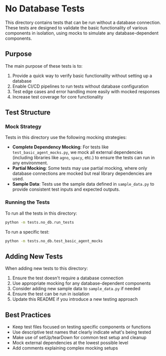 # No Database Tests

This directory contains tests that can be run without a database connection. These tests are designed to validate the basic functionality of various components in isolation, using mocks to simulate any database-dependent components.

## Purpose

The main purpose of these tests is to:

1. Provide a quick way to verify basic functionality without setting up a database
2. Enable CI/CD pipelines to run tests without database configuration
3. Test edge cases and error handling more easily with mocked responses
4. Increase test coverage for core functionality

## Test Structure

### Mock Strategy

Tests in this directory use the following mocking strategies:

- **Complete Dependency Mocking**: For tests like `test_basic_agent_mocks.py`, we mock all external dependencies (including libraries like `agno`, `spacy`, etc.) to ensure the tests can run in any environment.
- **Partial Mocking**: Some tests may use partial mocking, where only database connections are mocked but real library dependencies are used.
- **Sample Data**: Tests use the sample data defined in `sample_data.py` to provide consistent test inputs and expected outputs.

### Running the Tests

To run all the tests in this directory:

```bash
python -m tests.no_db.run_tests
```

To run a specific test:

```bash
python -m tests.no_db.test_basic_agent_mocks
```

## Adding New Tests

When adding new tests to this directory:

1. Ensure the test doesn't require a database connection
2. Use appropriate mocking for any database-dependent components
3. Consider adding new sample data to `sample_data.py` if needed
4. Ensure the test can be run in isolation
5. Update this README if you introduce a new testing approach

## Best Practices

- Keep test files focused on testing specific components or functions
- Use descriptive test names that clearly indicate what's being tested
- Make use of setUp/tearDown for common test setup and cleanup
- Mock external dependencies at the lowest possible level
- Add comments explaining complex mocking setups 